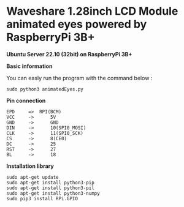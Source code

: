 # Waveshare 1.28inch LCD Module animated eyes powered by RaspberryPi 3B+

**Ubuntu Server 22.10 (32bit) on RaspberryPi 3B+**

**Basic information**

You can easly run the program with the command below :

```
sudo python3 animatedEyes.py
```

**Pin connection**

```
EPD  	=>	RPI(BCM)
VCC    	->    	5V
GND    	->    	GND
DIN    	->    	10(SPI0_MOSI)
CLK    	->    	11(SPI0_SCK)
CS     	->    	8(CE0)
DC     	->    	25
RST    	->    	27
BL  	->    	18
```

**Installation library**

```
sudo apt-get update
sudo apt-get install python3-pip
sudo apt-get install python3-pil
sudo apt-get install python3-numpy
sudo pip3 install RPi.GPIO
```

